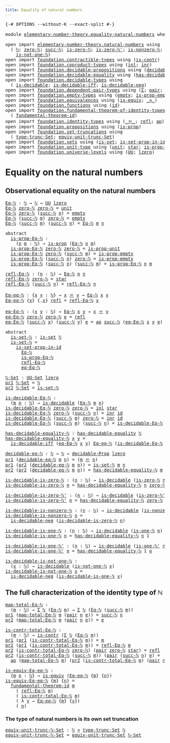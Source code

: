 ```yaml
---
title: Equality of natural numbers
---
```


<pre class="Agda"><a id="53" class="Symbol">{-#</a> <a id="57" class="Keyword">OPTIONS</a> <a id="65" class="Pragma">--without-K</a> <a id="77" class="Pragma">--exact-split</a> <a id="91" class="Symbol">#-}</a>

<a id="96" class="Keyword">module</a> <a id="103" href="elementary-number-theory.equality-natural-numbers.html" class="Module">elementary-number-theory.equality-natural-numbers</a> <a id="153" class="Keyword">where</a>

<a id="160" class="Keyword">open</a> <a id="165" class="Keyword">import</a> <a id="172" href="elementary-number-theory.natural-numbers.html" class="Module">elementary-number-theory.natural-numbers</a> <a id="213" class="Keyword">using</a>
  <a id="221" class="Symbol">(</a> <a id="223" href="elementary-number-theory.natural-numbers.html#1458" class="Datatype">ℕ</a><a id="224" class="Symbol">;</a> <a id="226" href="elementary-number-theory.natural-numbers.html#1479" class="InductiveConstructor">zero-ℕ</a><a id="232" class="Symbol">;</a> <a id="234" href="elementary-number-theory.natural-numbers.html#1492" class="InductiveConstructor">succ-ℕ</a><a id="240" class="Symbol">;</a> <a id="242" href="elementary-number-theory.natural-numbers.html#1756" class="Function">is-zero-ℕ</a><a id="251" class="Symbol">;</a> <a id="253" href="elementary-number-theory.natural-numbers.html#1809" class="Function">is-zero-ℕ&#39;</a><a id="263" class="Symbol">;</a> <a id="265" href="elementary-number-theory.natural-numbers.html#1939" class="Function">is-nonzero-ℕ</a><a id="277" class="Symbol">;</a> <a id="279" href="elementary-number-theory.natural-numbers.html#2001" class="Function">is-one-ℕ</a><a id="287" class="Symbol">;</a> <a id="289" href="elementary-number-theory.natural-numbers.html#2047" class="Function">is-one-ℕ&#39;</a><a id="298" class="Symbol">;</a>
    <a id="304" href="elementary-number-theory.natural-numbers.html#2095" class="Function">is-not-one-ℕ</a><a id="316" class="Symbol">)</a>
<a id="318" class="Keyword">open</a> <a id="323" class="Keyword">import</a> <a id="330" href="foundation.contractible-types.html" class="Module">foundation.contractible-types</a> <a id="360" class="Keyword">using</a> <a id="366" class="Symbol">(</a><a id="367" href="foundation-core.contractible-types.html#1006" class="Function">is-contr</a><a id="375" class="Symbol">)</a>
<a id="377" class="Keyword">open</a> <a id="382" class="Keyword">import</a> <a id="389" href="foundation.coproduct-types.html" class="Module">foundation.coproduct-types</a> <a id="416" class="Keyword">using</a> <a id="422" class="Symbol">(</a><a id="423" href="foundation.coproduct-types.html#1239" class="InductiveConstructor">inl</a><a id="426" class="Symbol">;</a> <a id="428" href="foundation.coproduct-types.html#1262" class="InductiveConstructor">inr</a><a id="431" class="Symbol">)</a>
<a id="433" class="Keyword">open</a> <a id="438" class="Keyword">import</a> <a id="445" href="foundation.decidable-propositions.html" class="Module">foundation.decidable-propositions</a> <a id="479" class="Keyword">using</a> <a id="485" class="Symbol">(</a><a id="486" href="foundation.decidable-propositions.html#2018" class="Function">decidable-Prop</a><a id="500" class="Symbol">)</a>
<a id="502" class="Keyword">open</a> <a id="507" class="Keyword">import</a> <a id="514" href="foundation.decidable-equality.html" class="Module">foundation.decidable-equality</a> <a id="544" class="Keyword">using</a> <a id="550" class="Symbol">(</a><a id="551" href="foundation.decidable-equality.html#1785" class="Function">has-decidable-equality</a><a id="573" class="Symbol">)</a>
<a id="575" class="Keyword">open</a> <a id="580" class="Keyword">import</a> <a id="587" href="foundation.decidable-types.html" class="Module">foundation.decidable-types</a> <a id="614" class="Keyword">using</a>
  <a id="622" class="Symbol">(</a> <a id="624" href="foundation.decidable-types.html#1905" class="Function">is-decidable</a><a id="636" class="Symbol">;</a> <a id="638" href="foundation.decidable-types.html#5050" class="Function">is-decidable-iff</a><a id="654" class="Symbol">;</a> <a id="656" href="foundation.decidable-types.html#4740" class="Function">is-decidable-neg</a><a id="672" class="Symbol">)</a>
<a id="674" class="Keyword">open</a> <a id="679" class="Keyword">import</a> <a id="686" href="foundation.dependent-pair-types.html" class="Module">foundation.dependent-pair-types</a> <a id="718" class="Keyword">using</a> <a id="724" class="Symbol">(</a><a id="725" href="foundation-core.dependent-pair-types.html#515" class="Record">Σ</a><a id="726" class="Symbol">;</a> <a id="728" href="foundation-core.dependent-pair-types.html#588" class="InductiveConstructor">pair</a><a id="732" class="Symbol">;</a> <a id="734" href="foundation-core.dependent-pair-types.html#605" class="Field">pr1</a><a id="737" class="Symbol">;</a> <a id="739" href="foundation-core.dependent-pair-types.html#617" class="Field">pr2</a><a id="742" class="Symbol">)</a>
<a id="744" class="Keyword">open</a> <a id="749" class="Keyword">import</a> <a id="756" href="foundation.empty-types.html" class="Module">foundation.empty-types</a> <a id="779" class="Keyword">using</a> <a id="785" class="Symbol">(</a><a id="786" href="foundation-core.empty-types.html#1057" class="Datatype">empty</a><a id="791" class="Symbol">;</a> <a id="793" href="foundation-core.empty-types.html#2377" class="Function">is-prop-empty</a><a id="806" class="Symbol">)</a>
<a id="808" class="Keyword">open</a> <a id="813" class="Keyword">import</a> <a id="820" href="foundation.equivalences.html" class="Module">foundation.equivalences</a> <a id="844" class="Keyword">using</a> <a id="850" class="Symbol">(</a><a id="851" href="foundation-core.equivalences.html#1556" class="Function">is-equiv</a><a id="859" class="Symbol">;</a> <a id="861" href="foundation-core.equivalences.html#1621" class="Function Operator">_≃_</a><a id="864" class="Symbol">)</a>
<a id="866" class="Keyword">open</a> <a id="871" class="Keyword">import</a> <a id="878" href="foundation.functions.html" class="Module">foundation.functions</a> <a id="899" class="Keyword">using</a> <a id="905" class="Symbol">(</a><a id="906" href="foundation-core.functions.html#322" class="Function">id</a><a id="908" class="Symbol">)</a>
<a id="910" class="Keyword">open</a> <a id="915" class="Keyword">import</a> <a id="922" href="foundation.fundamental-theorem-of-identity-types.html" class="Module">foundation.fundamental-theorem-of-identity-types</a> <a id="971" class="Keyword">using</a>
  <a id="979" class="Symbol">(</a> <a id="981" href="foundation-core.fundamental-theorem-of-identity-types.html#1904" class="Function">fundamental-theorem-id</a><a id="1003" class="Symbol">)</a>
<a id="1005" class="Keyword">open</a> <a id="1010" class="Keyword">import</a> <a id="1017" href="foundation.identity-types.html" class="Module">foundation.identity-types</a> <a id="1043" class="Keyword">using</a> <a id="1049" class="Symbol">(</a><a id="1050" href="foundation-core.identity-types.html#1865" class="Function Operator">_＝_</a><a id="1053" class="Symbol">;</a> <a id="1055" href="foundation-core.identity-types.html#1820" class="InductiveConstructor">refl</a><a id="1059" class="Symbol">;</a> <a id="1061" href="foundation-core.identity-types.html#4003" class="Function">ap</a><a id="1063" class="Symbol">)</a>
<a id="1065" class="Keyword">open</a> <a id="1070" class="Keyword">import</a> <a id="1077" href="foundation.propositions.html" class="Module">foundation.propositions</a> <a id="1101" class="Keyword">using</a> <a id="1107" class="Symbol">(</a><a id="1108" href="foundation-core.propositions.html#1309" class="Function">is-prop</a><a id="1115" class="Symbol">)</a>
<a id="1117" class="Keyword">open</a> <a id="1122" class="Keyword">import</a> <a id="1129" href="foundation.set-truncations.html" class="Module">foundation.set-truncations</a> <a id="1156" class="Keyword">using</a>
  <a id="1164" class="Symbol">(</a> <a id="1166" href="foundation.set-truncations.html#3498" class="Postulate">type-trunc-Set</a><a id="1180" class="Symbol">;</a> <a id="1182" href="foundation.set-truncations.html#14769" class="Function">equiv-unit-trunc-Set</a><a id="1202" class="Symbol">)</a>
<a id="1204" class="Keyword">open</a> <a id="1209" class="Keyword">import</a> <a id="1216" href="foundation.sets.html" class="Module">foundation.sets</a> <a id="1232" class="Keyword">using</a> <a id="1238" class="Symbol">(</a><a id="1239" href="foundation-core.sets.html#1113" class="Function">is-set</a><a id="1245" class="Symbol">;</a> <a id="1247" href="foundation-core.sets.html#2789" class="Function">is-set-prop-in-id</a><a id="1264" class="Symbol">;</a> <a id="1266" href="foundation-core.sets.html#1190" class="Function">UU-Set</a><a id="1272" class="Symbol">)</a>
<a id="1274" class="Keyword">open</a> <a id="1279" class="Keyword">import</a> <a id="1286" href="foundation.unit-type.html" class="Module">foundation.unit-type</a> <a id="1307" class="Keyword">using</a> <a id="1313" class="Symbol">(</a><a id="1314" href="foundation.unit-type.html#1075" class="Datatype">unit</a><a id="1318" class="Symbol">;</a> <a id="1320" href="foundation.unit-type.html#1099" class="InductiveConstructor">star</a><a id="1324" class="Symbol">;</a> <a id="1326" href="foundation.unit-type.html#2889" class="Function">is-prop-unit</a><a id="1338" class="Symbol">)</a>
<a id="1340" class="Keyword">open</a> <a id="1345" class="Keyword">import</a> <a id="1352" href="foundation.universe-levels.html" class="Module">foundation.universe-levels</a> <a id="1379" class="Keyword">using</a> <a id="1385" class="Symbol">(</a><a id="1386" href="foundation-core.universe-levels.html#235" class="Primitive">UU</a><a id="1388" class="Symbol">;</a> <a id="1390" href="Agda.Primitive.html#764" class="Primitive">lzero</a><a id="1395" class="Symbol">)</a>
</pre>
# Equality on the natural numbers

## Observational equality on the natural numbers

<pre class="Agda"><a id="Eq-ℕ"></a><a id="1495" href="elementary-number-theory.equality-natural-numbers.html#1495" class="Function">Eq-ℕ</a> <a id="1500" class="Symbol">:</a> <a id="1502" href="elementary-number-theory.natural-numbers.html#1458" class="Datatype">ℕ</a> <a id="1504" class="Symbol">→</a> <a id="1506" href="elementary-number-theory.natural-numbers.html#1458" class="Datatype">ℕ</a> <a id="1508" class="Symbol">→</a> <a id="1510" href="foundation-core.universe-levels.html#235" class="Primitive">UU</a> <a id="1513" href="Agda.Primitive.html#764" class="Primitive">lzero</a>
<a id="1519" href="elementary-number-theory.equality-natural-numbers.html#1495" class="Function">Eq-ℕ</a> <a id="1524" href="elementary-number-theory.natural-numbers.html#1479" class="InductiveConstructor">zero-ℕ</a> <a id="1531" href="elementary-number-theory.natural-numbers.html#1479" class="InductiveConstructor">zero-ℕ</a> <a id="1538" class="Symbol">=</a> <a id="1540" href="foundation.unit-type.html#1075" class="Datatype">unit</a>
<a id="1545" href="elementary-number-theory.equality-natural-numbers.html#1495" class="Function">Eq-ℕ</a> <a id="1550" href="elementary-number-theory.natural-numbers.html#1479" class="InductiveConstructor">zero-ℕ</a> <a id="1557" class="Symbol">(</a><a id="1558" href="elementary-number-theory.natural-numbers.html#1492" class="InductiveConstructor">succ-ℕ</a> <a id="1565" href="elementary-number-theory.equality-natural-numbers.html#1565" class="Bound">n</a><a id="1566" class="Symbol">)</a> <a id="1568" class="Symbol">=</a> <a id="1570" href="foundation-core.empty-types.html#1057" class="Datatype">empty</a>
<a id="1576" href="elementary-number-theory.equality-natural-numbers.html#1495" class="Function">Eq-ℕ</a> <a id="1581" class="Symbol">(</a><a id="1582" href="elementary-number-theory.natural-numbers.html#1492" class="InductiveConstructor">succ-ℕ</a> <a id="1589" href="elementary-number-theory.equality-natural-numbers.html#1589" class="Bound">m</a><a id="1590" class="Symbol">)</a> <a id="1592" href="elementary-number-theory.natural-numbers.html#1479" class="InductiveConstructor">zero-ℕ</a> <a id="1599" class="Symbol">=</a> <a id="1601" href="foundation-core.empty-types.html#1057" class="Datatype">empty</a>
<a id="1607" href="elementary-number-theory.equality-natural-numbers.html#1495" class="Function">Eq-ℕ</a> <a id="1612" class="Symbol">(</a><a id="1613" href="elementary-number-theory.natural-numbers.html#1492" class="InductiveConstructor">succ-ℕ</a> <a id="1620" href="elementary-number-theory.equality-natural-numbers.html#1620" class="Bound">m</a><a id="1621" class="Symbol">)</a> <a id="1623" class="Symbol">(</a><a id="1624" href="elementary-number-theory.natural-numbers.html#1492" class="InductiveConstructor">succ-ℕ</a> <a id="1631" href="elementary-number-theory.equality-natural-numbers.html#1631" class="Bound">n</a><a id="1632" class="Symbol">)</a> <a id="1634" class="Symbol">=</a> <a id="1636" href="elementary-number-theory.equality-natural-numbers.html#1495" class="Function">Eq-ℕ</a> <a id="1641" href="elementary-number-theory.equality-natural-numbers.html#1620" class="Bound">m</a> <a id="1643" href="elementary-number-theory.equality-natural-numbers.html#1631" class="Bound">n</a>

<a id="1646" class="Keyword">abstract</a>
  <a id="is-prop-Eq-ℕ"></a><a id="1657" href="elementary-number-theory.equality-natural-numbers.html#1657" class="Function">is-prop-Eq-ℕ</a> <a id="1670" class="Symbol">:</a>
    <a id="1676" class="Symbol">(</a><a id="1677" href="elementary-number-theory.equality-natural-numbers.html#1677" class="Bound">n</a> <a id="1679" href="elementary-number-theory.equality-natural-numbers.html#1679" class="Bound">m</a> <a id="1681" class="Symbol">:</a> <a id="1683" href="elementary-number-theory.natural-numbers.html#1458" class="Datatype">ℕ</a><a id="1684" class="Symbol">)</a> <a id="1686" class="Symbol">→</a> <a id="1688" href="foundation-core.propositions.html#1309" class="Function">is-prop</a> <a id="1696" class="Symbol">(</a><a id="1697" href="elementary-number-theory.equality-natural-numbers.html#1495" class="Function">Eq-ℕ</a> <a id="1702" href="elementary-number-theory.equality-natural-numbers.html#1677" class="Bound">n</a> <a id="1704" href="elementary-number-theory.equality-natural-numbers.html#1679" class="Bound">m</a><a id="1705" class="Symbol">)</a>
  <a id="1709" href="elementary-number-theory.equality-natural-numbers.html#1657" class="Function">is-prop-Eq-ℕ</a> <a id="1722" href="elementary-number-theory.natural-numbers.html#1479" class="InductiveConstructor">zero-ℕ</a> <a id="1729" href="elementary-number-theory.natural-numbers.html#1479" class="InductiveConstructor">zero-ℕ</a> <a id="1736" class="Symbol">=</a> <a id="1738" href="foundation.unit-type.html#2889" class="Function">is-prop-unit</a>
  <a id="1753" href="elementary-number-theory.equality-natural-numbers.html#1657" class="Function">is-prop-Eq-ℕ</a> <a id="1766" href="elementary-number-theory.natural-numbers.html#1479" class="InductiveConstructor">zero-ℕ</a> <a id="1773" class="Symbol">(</a><a id="1774" href="elementary-number-theory.natural-numbers.html#1492" class="InductiveConstructor">succ-ℕ</a> <a id="1781" href="elementary-number-theory.equality-natural-numbers.html#1781" class="Bound">m</a><a id="1782" class="Symbol">)</a> <a id="1784" class="Symbol">=</a> <a id="1786" href="foundation-core.empty-types.html#2377" class="Function">is-prop-empty</a>
  <a id="1802" href="elementary-number-theory.equality-natural-numbers.html#1657" class="Function">is-prop-Eq-ℕ</a> <a id="1815" class="Symbol">(</a><a id="1816" href="elementary-number-theory.natural-numbers.html#1492" class="InductiveConstructor">succ-ℕ</a> <a id="1823" href="elementary-number-theory.equality-natural-numbers.html#1823" class="Bound">n</a><a id="1824" class="Symbol">)</a> <a id="1826" href="elementary-number-theory.natural-numbers.html#1479" class="InductiveConstructor">zero-ℕ</a> <a id="1833" class="Symbol">=</a> <a id="1835" href="foundation-core.empty-types.html#2377" class="Function">is-prop-empty</a>
  <a id="1851" href="elementary-number-theory.equality-natural-numbers.html#1657" class="Function">is-prop-Eq-ℕ</a> <a id="1864" class="Symbol">(</a><a id="1865" href="elementary-number-theory.natural-numbers.html#1492" class="InductiveConstructor">succ-ℕ</a> <a id="1872" href="elementary-number-theory.equality-natural-numbers.html#1872" class="Bound">n</a><a id="1873" class="Symbol">)</a> <a id="1875" class="Symbol">(</a><a id="1876" href="elementary-number-theory.natural-numbers.html#1492" class="InductiveConstructor">succ-ℕ</a> <a id="1883" href="elementary-number-theory.equality-natural-numbers.html#1883" class="Bound">m</a><a id="1884" class="Symbol">)</a> <a id="1886" class="Symbol">=</a> <a id="1888" href="elementary-number-theory.equality-natural-numbers.html#1657" class="Function">is-prop-Eq-ℕ</a> <a id="1901" href="elementary-number-theory.equality-natural-numbers.html#1872" class="Bound">n</a> <a id="1903" href="elementary-number-theory.equality-natural-numbers.html#1883" class="Bound">m</a>

<a id="refl-Eq-ℕ"></a><a id="1906" href="elementary-number-theory.equality-natural-numbers.html#1906" class="Function">refl-Eq-ℕ</a> <a id="1916" class="Symbol">:</a> <a id="1918" class="Symbol">(</a><a id="1919" href="elementary-number-theory.equality-natural-numbers.html#1919" class="Bound">n</a> <a id="1921" class="Symbol">:</a> <a id="1923" href="elementary-number-theory.natural-numbers.html#1458" class="Datatype">ℕ</a><a id="1924" class="Symbol">)</a> <a id="1926" class="Symbol">→</a> <a id="1928" href="elementary-number-theory.equality-natural-numbers.html#1495" class="Function">Eq-ℕ</a> <a id="1933" href="elementary-number-theory.equality-natural-numbers.html#1919" class="Bound">n</a> <a id="1935" href="elementary-number-theory.equality-natural-numbers.html#1919" class="Bound">n</a>
<a id="1937" href="elementary-number-theory.equality-natural-numbers.html#1906" class="Function">refl-Eq-ℕ</a> <a id="1947" href="elementary-number-theory.natural-numbers.html#1479" class="InductiveConstructor">zero-ℕ</a> <a id="1954" class="Symbol">=</a> <a id="1956" href="foundation.unit-type.html#1099" class="InductiveConstructor">star</a>
<a id="1961" href="elementary-number-theory.equality-natural-numbers.html#1906" class="Function">refl-Eq-ℕ</a> <a id="1971" class="Symbol">(</a><a id="1972" href="elementary-number-theory.natural-numbers.html#1492" class="InductiveConstructor">succ-ℕ</a> <a id="1979" href="elementary-number-theory.equality-natural-numbers.html#1979" class="Bound">n</a><a id="1980" class="Symbol">)</a> <a id="1982" class="Symbol">=</a> <a id="1984" href="elementary-number-theory.equality-natural-numbers.html#1906" class="Function">refl-Eq-ℕ</a> <a id="1994" href="elementary-number-theory.equality-natural-numbers.html#1979" class="Bound">n</a>

<a id="Eq-eq-ℕ"></a><a id="1997" href="elementary-number-theory.equality-natural-numbers.html#1997" class="Function">Eq-eq-ℕ</a> <a id="2005" class="Symbol">:</a> <a id="2007" class="Symbol">{</a><a id="2008" href="elementary-number-theory.equality-natural-numbers.html#2008" class="Bound">x</a> <a id="2010" href="elementary-number-theory.equality-natural-numbers.html#2010" class="Bound">y</a> <a id="2012" class="Symbol">:</a> <a id="2014" href="elementary-number-theory.natural-numbers.html#1458" class="Datatype">ℕ</a><a id="2015" class="Symbol">}</a> <a id="2017" class="Symbol">→</a> <a id="2019" href="elementary-number-theory.equality-natural-numbers.html#2008" class="Bound">x</a> <a id="2021" href="foundation-core.identity-types.html#1865" class="Function Operator">＝</a> <a id="2023" href="elementary-number-theory.equality-natural-numbers.html#2010" class="Bound">y</a> <a id="2025" class="Symbol">→</a> <a id="2027" href="elementary-number-theory.equality-natural-numbers.html#1495" class="Function">Eq-ℕ</a> <a id="2032" href="elementary-number-theory.equality-natural-numbers.html#2008" class="Bound">x</a> <a id="2034" href="elementary-number-theory.equality-natural-numbers.html#2010" class="Bound">y</a>
<a id="2036" href="elementary-number-theory.equality-natural-numbers.html#1997" class="Function">Eq-eq-ℕ</a> <a id="2044" class="Symbol">{</a><a id="2045" href="elementary-number-theory.equality-natural-numbers.html#2045" class="Bound">x</a><a id="2046" class="Symbol">}</a> <a id="2048" class="Symbol">{</a><a id="2049" class="DottedPattern Symbol">.</a><a id="2050" href="elementary-number-theory.equality-natural-numbers.html#2045" class="DottedPattern Bound">x</a><a id="2051" class="Symbol">}</a> <a id="2053" href="foundation-core.identity-types.html#1820" class="InductiveConstructor">refl</a> <a id="2058" class="Symbol">=</a> <a id="2060" href="elementary-number-theory.equality-natural-numbers.html#1906" class="Function">refl-Eq-ℕ</a> <a id="2070" href="elementary-number-theory.equality-natural-numbers.html#2045" class="Bound">x</a>

<a id="eq-Eq-ℕ"></a><a id="2073" href="elementary-number-theory.equality-natural-numbers.html#2073" class="Function">eq-Eq-ℕ</a> <a id="2081" class="Symbol">:</a> <a id="2083" class="Symbol">(</a><a id="2084" href="elementary-number-theory.equality-natural-numbers.html#2084" class="Bound">x</a> <a id="2086" href="elementary-number-theory.equality-natural-numbers.html#2086" class="Bound">y</a> <a id="2088" class="Symbol">:</a> <a id="2090" href="elementary-number-theory.natural-numbers.html#1458" class="Datatype">ℕ</a><a id="2091" class="Symbol">)</a> <a id="2093" class="Symbol">→</a> <a id="2095" href="elementary-number-theory.equality-natural-numbers.html#1495" class="Function">Eq-ℕ</a> <a id="2100" href="elementary-number-theory.equality-natural-numbers.html#2084" class="Bound">x</a> <a id="2102" href="elementary-number-theory.equality-natural-numbers.html#2086" class="Bound">y</a> <a id="2104" class="Symbol">→</a> <a id="2106" href="elementary-number-theory.equality-natural-numbers.html#2084" class="Bound">x</a> <a id="2108" href="foundation-core.identity-types.html#1865" class="Function Operator">＝</a> <a id="2110" href="elementary-number-theory.equality-natural-numbers.html#2086" class="Bound">y</a>
<a id="2112" href="elementary-number-theory.equality-natural-numbers.html#2073" class="Function">eq-Eq-ℕ</a> <a id="2120" href="elementary-number-theory.natural-numbers.html#1479" class="InductiveConstructor">zero-ℕ</a> <a id="2127" href="elementary-number-theory.natural-numbers.html#1479" class="InductiveConstructor">zero-ℕ</a> <a id="2134" href="elementary-number-theory.equality-natural-numbers.html#2134" class="Bound">e</a> <a id="2136" class="Symbol">=</a> <a id="2138" href="foundation-core.identity-types.html#1820" class="InductiveConstructor">refl</a>
<a id="2143" href="elementary-number-theory.equality-natural-numbers.html#2073" class="Function">eq-Eq-ℕ</a> <a id="2151" class="Symbol">(</a><a id="2152" href="elementary-number-theory.natural-numbers.html#1492" class="InductiveConstructor">succ-ℕ</a> <a id="2159" href="elementary-number-theory.equality-natural-numbers.html#2159" class="Bound">x</a><a id="2160" class="Symbol">)</a> <a id="2162" class="Symbol">(</a><a id="2163" href="elementary-number-theory.natural-numbers.html#1492" class="InductiveConstructor">succ-ℕ</a> <a id="2170" href="elementary-number-theory.equality-natural-numbers.html#2170" class="Bound">y</a><a id="2171" class="Symbol">)</a> <a id="2173" href="elementary-number-theory.equality-natural-numbers.html#2173" class="Bound">e</a> <a id="2175" class="Symbol">=</a> <a id="2177" href="foundation-core.identity-types.html#4003" class="Function">ap</a> <a id="2180" href="elementary-number-theory.natural-numbers.html#1492" class="InductiveConstructor">succ-ℕ</a> <a id="2187" class="Symbol">(</a><a id="2188" href="elementary-number-theory.equality-natural-numbers.html#2073" class="Function">eq-Eq-ℕ</a> <a id="2196" href="elementary-number-theory.equality-natural-numbers.html#2159" class="Bound">x</a> <a id="2198" href="elementary-number-theory.equality-natural-numbers.html#2170" class="Bound">y</a> <a id="2200" href="elementary-number-theory.equality-natural-numbers.html#2173" class="Bound">e</a><a id="2201" class="Symbol">)</a>

<a id="2204" class="Keyword">abstract</a>
  <a id="is-set-ℕ"></a><a id="2215" href="elementary-number-theory.equality-natural-numbers.html#2215" class="Function">is-set-ℕ</a> <a id="2224" class="Symbol">:</a> <a id="2226" href="foundation-core.sets.html#1113" class="Function">is-set</a> <a id="2233" href="elementary-number-theory.natural-numbers.html#1458" class="Datatype">ℕ</a>
  <a id="2237" href="elementary-number-theory.equality-natural-numbers.html#2215" class="Function">is-set-ℕ</a> <a id="2246" class="Symbol">=</a>
    <a id="2252" href="foundation-core.sets.html#2789" class="Function">is-set-prop-in-id</a>
      <a id="2276" href="elementary-number-theory.equality-natural-numbers.html#1495" class="Function">Eq-ℕ</a>
      <a id="2287" href="elementary-number-theory.equality-natural-numbers.html#1657" class="Function">is-prop-Eq-ℕ</a>
      <a id="2306" href="elementary-number-theory.equality-natural-numbers.html#1906" class="Function">refl-Eq-ℕ</a>
      <a id="2322" href="elementary-number-theory.equality-natural-numbers.html#2073" class="Function">eq-Eq-ℕ</a>

<a id="ℕ-Set"></a><a id="2331" href="elementary-number-theory.equality-natural-numbers.html#2331" class="Function">ℕ-Set</a> <a id="2337" class="Symbol">:</a> <a id="2339" href="foundation-core.sets.html#1190" class="Function">UU-Set</a> <a id="2346" href="Agda.Primitive.html#764" class="Primitive">lzero</a>
<a id="2352" href="foundation-core.dependent-pair-types.html#605" class="Field">pr1</a> <a id="2356" href="elementary-number-theory.equality-natural-numbers.html#2331" class="Function">ℕ-Set</a> <a id="2362" class="Symbol">=</a> <a id="2364" href="elementary-number-theory.natural-numbers.html#1458" class="Datatype">ℕ</a>
<a id="2366" href="foundation-core.dependent-pair-types.html#617" class="Field">pr2</a> <a id="2370" href="elementary-number-theory.equality-natural-numbers.html#2331" class="Function">ℕ-Set</a> <a id="2376" class="Symbol">=</a> <a id="2378" href="elementary-number-theory.equality-natural-numbers.html#2215" class="Function">is-set-ℕ</a>

<a id="is-decidable-Eq-ℕ"></a><a id="2388" href="elementary-number-theory.equality-natural-numbers.html#2388" class="Function">is-decidable-Eq-ℕ</a> <a id="2406" class="Symbol">:</a>
  <a id="2410" class="Symbol">(</a><a id="2411" href="elementary-number-theory.equality-natural-numbers.html#2411" class="Bound">m</a> <a id="2413" href="elementary-number-theory.equality-natural-numbers.html#2413" class="Bound">n</a> <a id="2415" class="Symbol">:</a> <a id="2417" href="elementary-number-theory.natural-numbers.html#1458" class="Datatype">ℕ</a><a id="2418" class="Symbol">)</a> <a id="2420" class="Symbol">→</a> <a id="2422" href="foundation.decidable-types.html#1905" class="Function">is-decidable</a> <a id="2435" class="Symbol">(</a><a id="2436" href="elementary-number-theory.equality-natural-numbers.html#1495" class="Function">Eq-ℕ</a> <a id="2441" href="elementary-number-theory.equality-natural-numbers.html#2411" class="Bound">m</a> <a id="2443" href="elementary-number-theory.equality-natural-numbers.html#2413" class="Bound">n</a><a id="2444" class="Symbol">)</a>
<a id="2446" href="elementary-number-theory.equality-natural-numbers.html#2388" class="Function">is-decidable-Eq-ℕ</a> <a id="2464" href="elementary-number-theory.natural-numbers.html#1479" class="InductiveConstructor">zero-ℕ</a> <a id="2471" href="elementary-number-theory.natural-numbers.html#1479" class="InductiveConstructor">zero-ℕ</a> <a id="2478" class="Symbol">=</a> <a id="2480" href="foundation.coproduct-types.html#1239" class="InductiveConstructor">inl</a> <a id="2484" href="foundation.unit-type.html#1099" class="InductiveConstructor">star</a>
<a id="2489" href="elementary-number-theory.equality-natural-numbers.html#2388" class="Function">is-decidable-Eq-ℕ</a> <a id="2507" href="elementary-number-theory.natural-numbers.html#1479" class="InductiveConstructor">zero-ℕ</a> <a id="2514" class="Symbol">(</a><a id="2515" href="elementary-number-theory.natural-numbers.html#1492" class="InductiveConstructor">succ-ℕ</a> <a id="2522" href="elementary-number-theory.equality-natural-numbers.html#2522" class="Bound">n</a><a id="2523" class="Symbol">)</a> <a id="2525" class="Symbol">=</a> <a id="2527" href="foundation.coproduct-types.html#1262" class="InductiveConstructor">inr</a> <a id="2531" href="foundation-core.functions.html#322" class="Function">id</a>
<a id="2534" href="elementary-number-theory.equality-natural-numbers.html#2388" class="Function">is-decidable-Eq-ℕ</a> <a id="2552" class="Symbol">(</a><a id="2553" href="elementary-number-theory.natural-numbers.html#1492" class="InductiveConstructor">succ-ℕ</a> <a id="2560" href="elementary-number-theory.equality-natural-numbers.html#2560" class="Bound">m</a><a id="2561" class="Symbol">)</a> <a id="2563" href="elementary-number-theory.natural-numbers.html#1479" class="InductiveConstructor">zero-ℕ</a> <a id="2570" class="Symbol">=</a> <a id="2572" href="foundation.coproduct-types.html#1262" class="InductiveConstructor">inr</a> <a id="2576" href="foundation-core.functions.html#322" class="Function">id</a>
<a id="2579" href="elementary-number-theory.equality-natural-numbers.html#2388" class="Function">is-decidable-Eq-ℕ</a> <a id="2597" class="Symbol">(</a><a id="2598" href="elementary-number-theory.natural-numbers.html#1492" class="InductiveConstructor">succ-ℕ</a> <a id="2605" href="elementary-number-theory.equality-natural-numbers.html#2605" class="Bound">m</a><a id="2606" class="Symbol">)</a> <a id="2608" class="Symbol">(</a><a id="2609" href="elementary-number-theory.natural-numbers.html#1492" class="InductiveConstructor">succ-ℕ</a> <a id="2616" href="elementary-number-theory.equality-natural-numbers.html#2616" class="Bound">n</a><a id="2617" class="Symbol">)</a> <a id="2619" class="Symbol">=</a> <a id="2621" href="elementary-number-theory.equality-natural-numbers.html#2388" class="Function">is-decidable-Eq-ℕ</a> <a id="2639" href="elementary-number-theory.equality-natural-numbers.html#2605" class="Bound">m</a> <a id="2641" href="elementary-number-theory.equality-natural-numbers.html#2616" class="Bound">n</a>

<a id="has-decidable-equality-ℕ"></a><a id="2644" href="elementary-number-theory.equality-natural-numbers.html#2644" class="Function">has-decidable-equality-ℕ</a> <a id="2669" class="Symbol">:</a> <a id="2671" href="foundation.decidable-equality.html#1785" class="Function">has-decidable-equality</a> <a id="2694" href="elementary-number-theory.natural-numbers.html#1458" class="Datatype">ℕ</a>
<a id="2696" href="elementary-number-theory.equality-natural-numbers.html#2644" class="Function">has-decidable-equality-ℕ</a> <a id="2721" href="elementary-number-theory.equality-natural-numbers.html#2721" class="Bound">x</a> <a id="2723" href="elementary-number-theory.equality-natural-numbers.html#2723" class="Bound">y</a> <a id="2725" class="Symbol">=</a>
  <a id="2729" href="foundation.decidable-types.html#5050" class="Function">is-decidable-iff</a> <a id="2746" class="Symbol">(</a><a id="2747" href="elementary-number-theory.equality-natural-numbers.html#2073" class="Function">eq-Eq-ℕ</a> <a id="2755" href="elementary-number-theory.equality-natural-numbers.html#2721" class="Bound">x</a> <a id="2757" href="elementary-number-theory.equality-natural-numbers.html#2723" class="Bound">y</a><a id="2758" class="Symbol">)</a> <a id="2760" href="elementary-number-theory.equality-natural-numbers.html#1997" class="Function">Eq-eq-ℕ</a> <a id="2768" class="Symbol">(</a><a id="2769" href="elementary-number-theory.equality-natural-numbers.html#2388" class="Function">is-decidable-Eq-ℕ</a> <a id="2787" href="elementary-number-theory.equality-natural-numbers.html#2721" class="Bound">x</a> <a id="2789" href="elementary-number-theory.equality-natural-numbers.html#2723" class="Bound">y</a><a id="2790" class="Symbol">)</a>

<a id="decidable-eq-ℕ"></a><a id="2793" href="elementary-number-theory.equality-natural-numbers.html#2793" class="Function">decidable-eq-ℕ</a> <a id="2808" class="Symbol">:</a> <a id="2810" href="elementary-number-theory.natural-numbers.html#1458" class="Datatype">ℕ</a> <a id="2812" class="Symbol">→</a> <a id="2814" href="elementary-number-theory.natural-numbers.html#1458" class="Datatype">ℕ</a> <a id="2816" class="Symbol">→</a> <a id="2818" href="foundation.decidable-propositions.html#2018" class="Function">decidable-Prop</a> <a id="2833" href="Agda.Primitive.html#764" class="Primitive">lzero</a>
<a id="2839" href="foundation-core.dependent-pair-types.html#605" class="Field">pr1</a> <a id="2843" class="Symbol">(</a><a id="2844" href="elementary-number-theory.equality-natural-numbers.html#2793" class="Function">decidable-eq-ℕ</a> <a id="2859" href="elementary-number-theory.equality-natural-numbers.html#2859" class="Bound">m</a> <a id="2861" href="elementary-number-theory.equality-natural-numbers.html#2861" class="Bound">n</a><a id="2862" class="Symbol">)</a> <a id="2864" class="Symbol">=</a> <a id="2866" class="Symbol">(</a><a id="2867" href="elementary-number-theory.equality-natural-numbers.html#2859" class="Bound">m</a> <a id="2869" href="foundation-core.identity-types.html#1865" class="Function Operator">＝</a> <a id="2871" href="elementary-number-theory.equality-natural-numbers.html#2861" class="Bound">n</a><a id="2872" class="Symbol">)</a>
<a id="2874" href="foundation-core.dependent-pair-types.html#605" class="Field">pr1</a> <a id="2878" class="Symbol">(</a><a id="2879" href="foundation-core.dependent-pair-types.html#617" class="Field">pr2</a> <a id="2883" class="Symbol">(</a><a id="2884" href="elementary-number-theory.equality-natural-numbers.html#2793" class="Function">decidable-eq-ℕ</a> <a id="2899" href="elementary-number-theory.equality-natural-numbers.html#2899" class="Bound">m</a> <a id="2901" href="elementary-number-theory.equality-natural-numbers.html#2901" class="Bound">n</a><a id="2902" class="Symbol">))</a> <a id="2905" class="Symbol">=</a> <a id="2907" href="elementary-number-theory.equality-natural-numbers.html#2215" class="Function">is-set-ℕ</a> <a id="2916" href="elementary-number-theory.equality-natural-numbers.html#2899" class="Bound">m</a> <a id="2918" href="elementary-number-theory.equality-natural-numbers.html#2901" class="Bound">n</a>
<a id="2920" href="foundation-core.dependent-pair-types.html#617" class="Field">pr2</a> <a id="2924" class="Symbol">(</a><a id="2925" href="foundation-core.dependent-pair-types.html#617" class="Field">pr2</a> <a id="2929" class="Symbol">(</a><a id="2930" href="elementary-number-theory.equality-natural-numbers.html#2793" class="Function">decidable-eq-ℕ</a> <a id="2945" href="elementary-number-theory.equality-natural-numbers.html#2945" class="Bound">m</a> <a id="2947" href="elementary-number-theory.equality-natural-numbers.html#2947" class="Bound">n</a><a id="2948" class="Symbol">))</a> <a id="2951" class="Symbol">=</a> <a id="2953" href="elementary-number-theory.equality-natural-numbers.html#2644" class="Function">has-decidable-equality-ℕ</a> <a id="2978" href="elementary-number-theory.equality-natural-numbers.html#2945" class="Bound">m</a> <a id="2980" href="elementary-number-theory.equality-natural-numbers.html#2947" class="Bound">n</a>

<a id="is-decidable-is-zero-ℕ"></a><a id="2983" href="elementary-number-theory.equality-natural-numbers.html#2983" class="Function">is-decidable-is-zero-ℕ</a> <a id="3006" class="Symbol">:</a> <a id="3008" class="Symbol">(</a><a id="3009" href="elementary-number-theory.equality-natural-numbers.html#3009" class="Bound">n</a> <a id="3011" class="Symbol">:</a> <a id="3013" href="elementary-number-theory.natural-numbers.html#1458" class="Datatype">ℕ</a><a id="3014" class="Symbol">)</a> <a id="3016" class="Symbol">→</a> <a id="3018" href="foundation.decidable-types.html#1905" class="Function">is-decidable</a> <a id="3031" class="Symbol">(</a><a id="3032" href="elementary-number-theory.natural-numbers.html#1756" class="Function">is-zero-ℕ</a> <a id="3042" href="elementary-number-theory.equality-natural-numbers.html#3009" class="Bound">n</a><a id="3043" class="Symbol">)</a>
<a id="3045" href="elementary-number-theory.equality-natural-numbers.html#2983" class="Function">is-decidable-is-zero-ℕ</a> <a id="3068" href="elementary-number-theory.equality-natural-numbers.html#3068" class="Bound">n</a> <a id="3070" class="Symbol">=</a> <a id="3072" href="elementary-number-theory.equality-natural-numbers.html#2644" class="Function">has-decidable-equality-ℕ</a> <a id="3097" href="elementary-number-theory.equality-natural-numbers.html#3068" class="Bound">n</a> <a id="3099" href="elementary-number-theory.natural-numbers.html#1479" class="InductiveConstructor">zero-ℕ</a>

<a id="is-decidable-is-zero-ℕ&#39;"></a><a id="3107" href="elementary-number-theory.equality-natural-numbers.html#3107" class="Function">is-decidable-is-zero-ℕ&#39;</a> <a id="3131" class="Symbol">:</a> <a id="3133" class="Symbol">(</a><a id="3134" href="elementary-number-theory.equality-natural-numbers.html#3134" class="Bound">n</a> <a id="3136" class="Symbol">:</a> <a id="3138" href="elementary-number-theory.natural-numbers.html#1458" class="Datatype">ℕ</a><a id="3139" class="Symbol">)</a> <a id="3141" class="Symbol">→</a> <a id="3143" href="foundation.decidable-types.html#1905" class="Function">is-decidable</a> <a id="3156" class="Symbol">(</a><a id="3157" href="elementary-number-theory.natural-numbers.html#1809" class="Function">is-zero-ℕ&#39;</a> <a id="3168" href="elementary-number-theory.equality-natural-numbers.html#3134" class="Bound">n</a><a id="3169" class="Symbol">)</a>
<a id="3171" href="elementary-number-theory.equality-natural-numbers.html#3107" class="Function">is-decidable-is-zero-ℕ&#39;</a> <a id="3195" href="elementary-number-theory.equality-natural-numbers.html#3195" class="Bound">n</a> <a id="3197" class="Symbol">=</a> <a id="3199" href="elementary-number-theory.equality-natural-numbers.html#2644" class="Function">has-decidable-equality-ℕ</a> <a id="3224" href="elementary-number-theory.natural-numbers.html#1479" class="InductiveConstructor">zero-ℕ</a> <a id="3231" href="elementary-number-theory.equality-natural-numbers.html#3195" class="Bound">n</a>

<a id="is-decidable-is-nonzero-ℕ"></a><a id="3234" href="elementary-number-theory.equality-natural-numbers.html#3234" class="Function">is-decidable-is-nonzero-ℕ</a> <a id="3260" class="Symbol">:</a> <a id="3262" class="Symbol">(</a><a id="3263" href="elementary-number-theory.equality-natural-numbers.html#3263" class="Bound">n</a> <a id="3265" class="Symbol">:</a> <a id="3267" href="elementary-number-theory.natural-numbers.html#1458" class="Datatype">ℕ</a><a id="3268" class="Symbol">)</a> <a id="3270" class="Symbol">→</a> <a id="3272" href="foundation.decidable-types.html#1905" class="Function">is-decidable</a> <a id="3285" class="Symbol">(</a><a id="3286" href="elementary-number-theory.natural-numbers.html#1939" class="Function">is-nonzero-ℕ</a> <a id="3299" href="elementary-number-theory.equality-natural-numbers.html#3263" class="Bound">n</a><a id="3300" class="Symbol">)</a>
<a id="3302" href="elementary-number-theory.equality-natural-numbers.html#3234" class="Function">is-decidable-is-nonzero-ℕ</a> <a id="3328" href="elementary-number-theory.equality-natural-numbers.html#3328" class="Bound">n</a> <a id="3330" class="Symbol">=</a>
  <a id="3334" href="foundation.decidable-types.html#4740" class="Function">is-decidable-neg</a> <a id="3351" class="Symbol">(</a><a id="3352" href="elementary-number-theory.equality-natural-numbers.html#2983" class="Function">is-decidable-is-zero-ℕ</a> <a id="3375" href="elementary-number-theory.equality-natural-numbers.html#3328" class="Bound">n</a><a id="3376" class="Symbol">)</a>

<a id="is-decidable-is-one-ℕ"></a><a id="3379" href="elementary-number-theory.equality-natural-numbers.html#3379" class="Function">is-decidable-is-one-ℕ</a> <a id="3401" class="Symbol">:</a> <a id="3403" class="Symbol">(</a><a id="3404" href="elementary-number-theory.equality-natural-numbers.html#3404" class="Bound">n</a> <a id="3406" class="Symbol">:</a> <a id="3408" href="elementary-number-theory.natural-numbers.html#1458" class="Datatype">ℕ</a><a id="3409" class="Symbol">)</a> <a id="3411" class="Symbol">→</a> <a id="3413" href="foundation.decidable-types.html#1905" class="Function">is-decidable</a> <a id="3426" class="Symbol">(</a><a id="3427" href="elementary-number-theory.natural-numbers.html#2001" class="Function">is-one-ℕ</a> <a id="3436" href="elementary-number-theory.equality-natural-numbers.html#3404" class="Bound">n</a><a id="3437" class="Symbol">)</a>
<a id="3439" href="elementary-number-theory.equality-natural-numbers.html#3379" class="Function">is-decidable-is-one-ℕ</a> <a id="3461" href="elementary-number-theory.equality-natural-numbers.html#3461" class="Bound">n</a> <a id="3463" class="Symbol">=</a> <a id="3465" href="elementary-number-theory.equality-natural-numbers.html#2644" class="Function">has-decidable-equality-ℕ</a> <a id="3490" href="elementary-number-theory.equality-natural-numbers.html#3461" class="Bound">n</a> <a id="3492" class="Number">1</a>

<a id="is-decidable-is-one-ℕ&#39;"></a><a id="3495" href="elementary-number-theory.equality-natural-numbers.html#3495" class="Function">is-decidable-is-one-ℕ&#39;</a> <a id="3518" class="Symbol">:</a> <a id="3520" class="Symbol">(</a><a id="3521" href="elementary-number-theory.equality-natural-numbers.html#3521" class="Bound">n</a> <a id="3523" class="Symbol">:</a> <a id="3525" href="elementary-number-theory.natural-numbers.html#1458" class="Datatype">ℕ</a><a id="3526" class="Symbol">)</a> <a id="3528" class="Symbol">→</a> <a id="3530" href="foundation.decidable-types.html#1905" class="Function">is-decidable</a> <a id="3543" class="Symbol">(</a><a id="3544" href="elementary-number-theory.natural-numbers.html#2047" class="Function">is-one-ℕ&#39;</a> <a id="3554" href="elementary-number-theory.equality-natural-numbers.html#3521" class="Bound">n</a><a id="3555" class="Symbol">)</a>
<a id="3557" href="elementary-number-theory.equality-natural-numbers.html#3495" class="Function">is-decidable-is-one-ℕ&#39;</a> <a id="3580" href="elementary-number-theory.equality-natural-numbers.html#3580" class="Bound">n</a> <a id="3582" class="Symbol">=</a> <a id="3584" href="elementary-number-theory.equality-natural-numbers.html#2644" class="Function">has-decidable-equality-ℕ</a> <a id="3609" class="Number">1</a> <a id="3611" href="elementary-number-theory.equality-natural-numbers.html#3580" class="Bound">n</a>

<a id="is-decidable-is-not-one-ℕ"></a><a id="3614" href="elementary-number-theory.equality-natural-numbers.html#3614" class="Function">is-decidable-is-not-one-ℕ</a> <a id="3640" class="Symbol">:</a>
  <a id="3644" class="Symbol">(</a><a id="3645" href="elementary-number-theory.equality-natural-numbers.html#3645" class="Bound">x</a> <a id="3647" class="Symbol">:</a> <a id="3649" href="elementary-number-theory.natural-numbers.html#1458" class="Datatype">ℕ</a><a id="3650" class="Symbol">)</a> <a id="3652" class="Symbol">→</a> <a id="3654" href="foundation.decidable-types.html#1905" class="Function">is-decidable</a> <a id="3667" class="Symbol">(</a><a id="3668" href="elementary-number-theory.natural-numbers.html#2095" class="Function">is-not-one-ℕ</a> <a id="3681" href="elementary-number-theory.equality-natural-numbers.html#3645" class="Bound">x</a><a id="3682" class="Symbol">)</a>
<a id="3684" href="elementary-number-theory.equality-natural-numbers.html#3614" class="Function">is-decidable-is-not-one-ℕ</a> <a id="3710" href="elementary-number-theory.equality-natural-numbers.html#3710" class="Bound">x</a> <a id="3712" class="Symbol">=</a>
  <a id="3716" href="foundation.decidable-types.html#4740" class="Function">is-decidable-neg</a> <a id="3733" class="Symbol">(</a><a id="3734" href="elementary-number-theory.equality-natural-numbers.html#3379" class="Function">is-decidable-is-one-ℕ</a> <a id="3756" href="elementary-number-theory.equality-natural-numbers.html#3710" class="Bound">x</a><a id="3757" class="Symbol">)</a>
</pre>
## The full characterization of the identity type of ℕ

<pre class="Agda"><a id="map-total-Eq-ℕ"></a><a id="3828" href="elementary-number-theory.equality-natural-numbers.html#3828" class="Function">map-total-Eq-ℕ</a> <a id="3843" class="Symbol">:</a>
  <a id="3847" class="Symbol">(</a><a id="3848" href="elementary-number-theory.equality-natural-numbers.html#3848" class="Bound">m</a> <a id="3850" class="Symbol">:</a> <a id="3852" href="elementary-number-theory.natural-numbers.html#1458" class="Datatype">ℕ</a><a id="3853" class="Symbol">)</a> <a id="3855" class="Symbol">→</a> <a id="3857" href="foundation-core.dependent-pair-types.html#515" class="Record">Σ</a> <a id="3859" href="elementary-number-theory.natural-numbers.html#1458" class="Datatype">ℕ</a> <a id="3861" class="Symbol">(</a><a id="3862" href="elementary-number-theory.equality-natural-numbers.html#1495" class="Function">Eq-ℕ</a> <a id="3867" href="elementary-number-theory.equality-natural-numbers.html#3848" class="Bound">m</a><a id="3868" class="Symbol">)</a> <a id="3870" class="Symbol">→</a> <a id="3872" href="foundation-core.dependent-pair-types.html#515" class="Record">Σ</a> <a id="3874" href="elementary-number-theory.natural-numbers.html#1458" class="Datatype">ℕ</a> <a id="3876" class="Symbol">(</a><a id="3877" href="elementary-number-theory.equality-natural-numbers.html#1495" class="Function">Eq-ℕ</a> <a id="3882" class="Symbol">(</a><a id="3883" href="elementary-number-theory.natural-numbers.html#1492" class="InductiveConstructor">succ-ℕ</a> <a id="3890" href="elementary-number-theory.equality-natural-numbers.html#3848" class="Bound">m</a><a id="3891" class="Symbol">))</a>
<a id="3894" href="foundation-core.dependent-pair-types.html#605" class="Field">pr1</a> <a id="3898" class="Symbol">(</a><a id="3899" href="elementary-number-theory.equality-natural-numbers.html#3828" class="Function">map-total-Eq-ℕ</a> <a id="3914" href="elementary-number-theory.equality-natural-numbers.html#3914" class="Bound">m</a> <a id="3916" class="Symbol">(</a><a id="3917" href="foundation-core.dependent-pair-types.html#588" class="InductiveConstructor">pair</a> <a id="3922" href="elementary-number-theory.equality-natural-numbers.html#3922" class="Bound">n</a> <a id="3924" href="elementary-number-theory.equality-natural-numbers.html#3924" class="Bound">e</a><a id="3925" class="Symbol">))</a> <a id="3928" class="Symbol">=</a> <a id="3930" href="elementary-number-theory.natural-numbers.html#1492" class="InductiveConstructor">succ-ℕ</a> <a id="3937" href="elementary-number-theory.equality-natural-numbers.html#3922" class="Bound">n</a>
<a id="3939" href="foundation-core.dependent-pair-types.html#617" class="Field">pr2</a> <a id="3943" class="Symbol">(</a><a id="3944" href="elementary-number-theory.equality-natural-numbers.html#3828" class="Function">map-total-Eq-ℕ</a> <a id="3959" href="elementary-number-theory.equality-natural-numbers.html#3959" class="Bound">m</a> <a id="3961" class="Symbol">(</a><a id="3962" href="foundation-core.dependent-pair-types.html#588" class="InductiveConstructor">pair</a> <a id="3967" href="elementary-number-theory.equality-natural-numbers.html#3967" class="Bound">n</a> <a id="3969" href="elementary-number-theory.equality-natural-numbers.html#3969" class="Bound">e</a><a id="3970" class="Symbol">))</a> <a id="3973" class="Symbol">=</a> <a id="3975" href="elementary-number-theory.equality-natural-numbers.html#3969" class="Bound">e</a>

<a id="is-contr-total-Eq-ℕ"></a><a id="3978" href="elementary-number-theory.equality-natural-numbers.html#3978" class="Function">is-contr-total-Eq-ℕ</a> <a id="3998" class="Symbol">:</a>
  <a id="4002" class="Symbol">(</a><a id="4003" href="elementary-number-theory.equality-natural-numbers.html#4003" class="Bound">m</a> <a id="4005" class="Symbol">:</a> <a id="4007" href="elementary-number-theory.natural-numbers.html#1458" class="Datatype">ℕ</a><a id="4008" class="Symbol">)</a> <a id="4010" class="Symbol">→</a> <a id="4012" href="foundation-core.contractible-types.html#1006" class="Function">is-contr</a> <a id="4021" class="Symbol">(</a><a id="4022" href="foundation-core.dependent-pair-types.html#515" class="Record">Σ</a> <a id="4024" href="elementary-number-theory.natural-numbers.html#1458" class="Datatype">ℕ</a> <a id="4026" class="Symbol">(</a><a id="4027" href="elementary-number-theory.equality-natural-numbers.html#1495" class="Function">Eq-ℕ</a> <a id="4032" href="elementary-number-theory.equality-natural-numbers.html#4003" class="Bound">m</a><a id="4033" class="Symbol">))</a>
<a id="4036" href="foundation-core.dependent-pair-types.html#605" class="Field">pr1</a> <a id="4040" class="Symbol">(</a><a id="4041" href="foundation-core.dependent-pair-types.html#605" class="Field">pr1</a> <a id="4045" class="Symbol">(</a><a id="4046" href="elementary-number-theory.equality-natural-numbers.html#3978" class="Function">is-contr-total-Eq-ℕ</a> <a id="4066" href="elementary-number-theory.equality-natural-numbers.html#4066" class="Bound">m</a><a id="4067" class="Symbol">))</a> <a id="4070" class="Symbol">=</a> <a id="4072" href="elementary-number-theory.equality-natural-numbers.html#4066" class="Bound">m</a>
<a id="4074" href="foundation-core.dependent-pair-types.html#617" class="Field">pr2</a> <a id="4078" class="Symbol">(</a><a id="4079" href="foundation-core.dependent-pair-types.html#605" class="Field">pr1</a> <a id="4083" class="Symbol">(</a><a id="4084" href="elementary-number-theory.equality-natural-numbers.html#3978" class="Function">is-contr-total-Eq-ℕ</a> <a id="4104" href="elementary-number-theory.equality-natural-numbers.html#4104" class="Bound">m</a><a id="4105" class="Symbol">))</a> <a id="4108" class="Symbol">=</a> <a id="4110" href="elementary-number-theory.equality-natural-numbers.html#1906" class="Function">refl-Eq-ℕ</a> <a id="4120" href="elementary-number-theory.equality-natural-numbers.html#4104" class="Bound">m</a>
<a id="4122" href="foundation-core.dependent-pair-types.html#617" class="Field">pr2</a> <a id="4126" class="Symbol">(</a><a id="4127" href="elementary-number-theory.equality-natural-numbers.html#3978" class="Function">is-contr-total-Eq-ℕ</a> <a id="4147" href="elementary-number-theory.natural-numbers.html#1479" class="InductiveConstructor">zero-ℕ</a><a id="4153" class="Symbol">)</a> <a id="4155" class="Symbol">(</a><a id="4156" href="foundation-core.dependent-pair-types.html#588" class="InductiveConstructor">pair</a> <a id="4161" href="elementary-number-theory.natural-numbers.html#1479" class="InductiveConstructor">zero-ℕ</a> <a id="4168" href="foundation.unit-type.html#1099" class="InductiveConstructor">star</a><a id="4172" class="Symbol">)</a> <a id="4174" class="Symbol">=</a> <a id="4176" href="foundation-core.identity-types.html#1820" class="InductiveConstructor">refl</a>
<a id="4181" href="foundation-core.dependent-pair-types.html#617" class="Field">pr2</a> <a id="4185" class="Symbol">(</a><a id="4186" href="elementary-number-theory.equality-natural-numbers.html#3978" class="Function">is-contr-total-Eq-ℕ</a> <a id="4206" class="Symbol">(</a><a id="4207" href="elementary-number-theory.natural-numbers.html#1492" class="InductiveConstructor">succ-ℕ</a> <a id="4214" href="elementary-number-theory.equality-natural-numbers.html#4214" class="Bound">m</a><a id="4215" class="Symbol">))</a> <a id="4218" class="Symbol">(</a><a id="4219" href="foundation-core.dependent-pair-types.html#588" class="InductiveConstructor">pair</a> <a id="4224" class="Symbol">(</a><a id="4225" href="elementary-number-theory.natural-numbers.html#1492" class="InductiveConstructor">succ-ℕ</a> <a id="4232" href="elementary-number-theory.equality-natural-numbers.html#4232" class="Bound">n</a><a id="4233" class="Symbol">)</a> <a id="4235" href="elementary-number-theory.equality-natural-numbers.html#4235" class="Bound">e</a><a id="4236" class="Symbol">)</a> <a id="4238" class="Symbol">=</a>
  <a id="4242" href="foundation-core.identity-types.html#4003" class="Function">ap</a> <a id="4245" class="Symbol">(</a><a id="4246" href="elementary-number-theory.equality-natural-numbers.html#3828" class="Function">map-total-Eq-ℕ</a> <a id="4261" href="elementary-number-theory.equality-natural-numbers.html#4214" class="Bound">m</a><a id="4262" class="Symbol">)</a> <a id="4264" class="Symbol">(</a><a id="4265" href="foundation-core.dependent-pair-types.html#617" class="Field">pr2</a> <a id="4269" class="Symbol">(</a><a id="4270" href="elementary-number-theory.equality-natural-numbers.html#3978" class="Function">is-contr-total-Eq-ℕ</a> <a id="4290" href="elementary-number-theory.equality-natural-numbers.html#4214" class="Bound">m</a><a id="4291" class="Symbol">)</a> <a id="4293" class="Symbol">(</a><a id="4294" href="foundation-core.dependent-pair-types.html#588" class="InductiveConstructor">pair</a> <a id="4299" href="elementary-number-theory.equality-natural-numbers.html#4232" class="Bound">n</a> <a id="4301" href="elementary-number-theory.equality-natural-numbers.html#4235" class="Bound">e</a><a id="4302" class="Symbol">))</a>

<a id="is-equiv-Eq-eq-ℕ"></a><a id="4306" href="elementary-number-theory.equality-natural-numbers.html#4306" class="Function">is-equiv-Eq-eq-ℕ</a> <a id="4323" class="Symbol">:</a>
  <a id="4327" class="Symbol">{</a><a id="4328" href="elementary-number-theory.equality-natural-numbers.html#4328" class="Bound">m</a> <a id="4330" href="elementary-number-theory.equality-natural-numbers.html#4330" class="Bound">n</a> <a id="4332" class="Symbol">:</a> <a id="4334" href="elementary-number-theory.natural-numbers.html#1458" class="Datatype">ℕ</a><a id="4335" class="Symbol">}</a> <a id="4337" class="Symbol">→</a> <a id="4339" href="foundation-core.equivalences.html#1556" class="Function">is-equiv</a> <a id="4348" class="Symbol">(</a><a id="4349" href="elementary-number-theory.equality-natural-numbers.html#1997" class="Function">Eq-eq-ℕ</a> <a id="4357" class="Symbol">{</a><a id="4358" href="elementary-number-theory.equality-natural-numbers.html#4328" class="Bound">m</a><a id="4359" class="Symbol">}</a> <a id="4361" class="Symbol">{</a><a id="4362" href="elementary-number-theory.equality-natural-numbers.html#4330" class="Bound">n</a><a id="4363" class="Symbol">})</a>
<a id="4366" href="elementary-number-theory.equality-natural-numbers.html#4306" class="Function">is-equiv-Eq-eq-ℕ</a> <a id="4383" class="Symbol">{</a><a id="4384" href="elementary-number-theory.equality-natural-numbers.html#4384" class="Bound">m</a><a id="4385" class="Symbol">}</a> <a id="4387" class="Symbol">{</a><a id="4388" href="elementary-number-theory.equality-natural-numbers.html#4388" class="Bound">n</a><a id="4389" class="Symbol">}</a> <a id="4391" class="Symbol">=</a>
  <a id="4395" href="foundation-core.fundamental-theorem-of-identity-types.html#1904" class="Function">fundamental-theorem-id</a> <a id="4418" href="elementary-number-theory.equality-natural-numbers.html#4384" class="Bound">m</a>
    <a id="4424" class="Symbol">(</a> <a id="4426" href="elementary-number-theory.equality-natural-numbers.html#1906" class="Function">refl-Eq-ℕ</a> <a id="4436" href="elementary-number-theory.equality-natural-numbers.html#4384" class="Bound">m</a><a id="4437" class="Symbol">)</a>
    <a id="4443" class="Symbol">(</a> <a id="4445" href="elementary-number-theory.equality-natural-numbers.html#3978" class="Function">is-contr-total-Eq-ℕ</a> <a id="4465" href="elementary-number-theory.equality-natural-numbers.html#4384" class="Bound">m</a><a id="4466" class="Symbol">)</a>
    <a id="4472" class="Symbol">(</a> <a id="4474" class="Symbol">λ</a> <a id="4476" href="elementary-number-theory.equality-natural-numbers.html#4476" class="Bound">y</a> <a id="4478" class="Symbol">→</a> <a id="4480" href="elementary-number-theory.equality-natural-numbers.html#1997" class="Function">Eq-eq-ℕ</a> <a id="4488" class="Symbol">{</a><a id="4489" href="elementary-number-theory.equality-natural-numbers.html#4384" class="Bound">m</a><a id="4490" class="Symbol">}</a> <a id="4492" class="Symbol">{</a><a id="4493" href="elementary-number-theory.equality-natural-numbers.html#4476" class="Bound">y</a><a id="4494" class="Symbol">})</a>
    <a id="4501" class="Symbol">(</a> <a id="4503" href="elementary-number-theory.equality-natural-numbers.html#4388" class="Bound">n</a><a id="4504" class="Symbol">)</a>
</pre>
### The type of natural numbers is its own set truncation

<pre class="Agda"><a id="equiv-unit-trunc-ℕ-Set"></a><a id="4578" href="elementary-number-theory.equality-natural-numbers.html#4578" class="Function">equiv-unit-trunc-ℕ-Set</a> <a id="4601" class="Symbol">:</a> <a id="4603" href="elementary-number-theory.natural-numbers.html#1458" class="Datatype">ℕ</a> <a id="4605" href="foundation-core.equivalences.html#1621" class="Function Operator">≃</a> <a id="4607" href="foundation.set-truncations.html#3498" class="Postulate">type-trunc-Set</a> <a id="4622" href="elementary-number-theory.natural-numbers.html#1458" class="Datatype">ℕ</a>
<a id="4624" href="elementary-number-theory.equality-natural-numbers.html#4578" class="Function">equiv-unit-trunc-ℕ-Set</a> <a id="4647" class="Symbol">=</a> <a id="4649" href="foundation.set-truncations.html#14769" class="Function">equiv-unit-trunc-Set</a> <a id="4670" href="elementary-number-theory.equality-natural-numbers.html#2331" class="Function">ℕ-Set</a>
</pre>